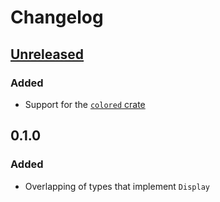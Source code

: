 # Changelog

## [Unreleased]

### Added

- Support for the [`colored` crate](https://crates.io/crates/colored)

## 0.1.0

### Added

- Overlapping of types that implement `Display`

[Unreleased]: https://github.com/spenserblack/string-overlap-rs/compare/v0.1.0...HEAD
